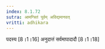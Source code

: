```yaml
---
index: 8.1.72
sutra: आमन्त्रितं पूर्वम् अविद्यमानवत्‌
vritti: adhikara
---
```


 पदस्य [8।1।16]  अनुदात्तं सर्वमापादादौ [8।1।18] 
